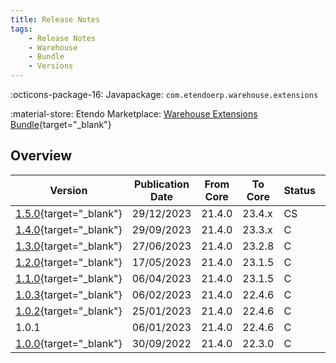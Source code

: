 ```yaml
---
title: Release Notes
tags:
    - Release Notes
    - Warehouse
    - Bundle
    - Versions
---
```

:octicons-package-16: Javapackage: `com.etendoerp.warehouse.extensions`

:material-store: Etendo Marketplace:  [Warehouse Extensions Bundle](https://marketplace.etendo.cloud/#/product-details?module=EFDA39668E2E4DF2824FFF0A905E6A95){target="_blank"}

## Overview

| Version | Publication Date | From Core | To Core | Status | GitHub |
| --- | --- | --- | --- | --- | :---: |
| [1.5.0](https://github.com/etendosoftware/com.etendoerp.warehouse.extensions/releases/tag/1.5.0){target="_blank"} | 29/12/2023 | 21.4.0 | 23.4.x | CS | :white_check_mark: |
| [1.4.0](https://github.com/etendosoftware/com.etendoerp.warehouse.extensions/releases/tag/1.4.0){target="_blank"} | 29/09/2023 | 21.4.0 | 23.3.x | C | :white_check_mark: |
| [1.3.0](https://github.com/etendosoftware/com.etendoerp.warehouse.extensions/releases/tag/1.3.0){target="_blank"} | 27/06/2023 | 21.4.0 | 23.2.8 | C | :white_check_mark: |
| [1.2.0](https://github.com/etendosoftware/com.etendoerp.warehouse.extensions/releases/tag/1.2.0){target="_blank"} | 17/05/2023 | 21.4.0 | 23.1.5 | C | :white_check_mark: |
| [1.1.0](https://github.com/etendosoftware/com.etendoerp.warehouse.extensions/releases/tag/1.1.0){target="_blank"} | 06/04/2023 | 21.4.0 | 23.1.5 | C | :white_check_mark:|
| [1.0.3](https://github.com/etendosoftware/com.etendoerp.warehouse.extensions/releases/tag/1.0.3){target="_blank"} | 06/02/2023 | 21.4.0 | 22.4.6 | C | :white_check_mark: |
| [1.0.2](https://github.com/etendosoftware/com.etendoerp.warehouse.extensions/releases/tag/1.0.2){target="_blank"} | 25/01/2023 | 21.4.0 | 22.4.6 | C | :white_check_mark: |
| 1.0.1 | 06/01/2023 | 21.4.0 | 22.4.6 | C  |					|
| [1.0.0](https://github.com/etendosoftware/com.etendoerp.warehouse.extensions/releases/tag/1.0.0){target="_blank"} | 30/09/2022 | 21.4.0 | 22.3.0 | C  | :white_check_mark: |